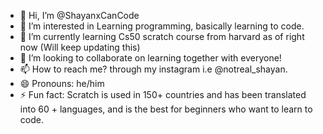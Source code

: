 - 👋 Hi, I’m @ShayanxCanCode
- 👀 I’m interested in Learning programming, basically learning to code.
- 🌱 I’m currently learning Cs50 scratch course from harvard as of right now (Will keep updating this)
- 💞️ I’m looking to collaborate on learning together with everyone!
- 📫 How to reach me? through my instagram i.e @notreal_shayan. 
- 😄 Pronouns: he/him
- ⚡ Fun fact: Scratch is used in 150+ countries and has been translated into 60 + languages, and is the best for beginners who want to learn to code.

<!---
ShayanxCanCode/ShayanxCanCode is a ✨ special ✨ repository because its `README.md` (this file) appears on your GitHub profile.
You can click the Preview link to take a look at your changes.
--->
